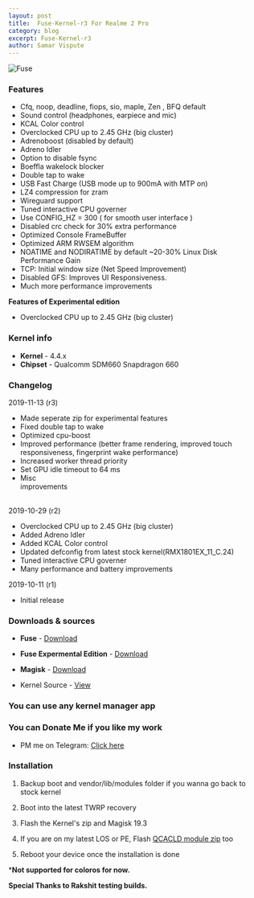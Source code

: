 ```yaml
---
layout: post
title:  Fuse-Kernel-r3 For Realme 2 Pro
category: blog
excerpt: Fuse-Kernel-r3
author: Samar Vispute
---
```


![Fuse](https://2.bp.blogspot.com/-S6utd9l5MWs/WakT7Iy6goI/AAAAAAAAFFY/3EUkZJsHDAMVud1QI8BlRS-UC9s7Ce8nQCLcBGAs/s640/fuse-asheville-logo-design.png)

### Features
* Cfq, noop, deadline, fiops, sio, maple, Zen , BFQ default
* Sound control (headphones, earpiece and mic)
* KCAL Color control
* Overclocked CPU up to 2.45 GHz (big cluster) 
* Adrenoboost (disabled by default)
* Adreno Idler
* Option to disable fsync
* Boeffla wakelock blocker
* Double tap to wake
* USB Fast Charge (USB mode up to 900mA with MTP on)
* LZ4 compression for zram
* Wireguard support
* Tuned interactive CPU governer
* Use CONFIG_HZ = 300 ( for smooth user interface )
* Disabled crc check for 30% extra performance
* Optimized Console FrameBuffer
* Optimized ARM RWSEM algorithm 
* NOATIME and NODIRATIME by default ~20-30% Linux Disk Performance Gain
* TCP: Initial window size (Net Speed Improvement)
* Disabled GFS: Improves UI Responsiveness.
* Much more performance improvements

**Features of Experimental edition**
* Overclocked CPU up to 2.45 GHz (big cluster) 

### Kernel info
* **Kernel** - 4.4.x
* **Chipset** - Qualcomm SDM660 Snapdragon 660

### Changelog
2019-11-13 (r3)
* Made seperate zip for experimental features
* Fixed double tap to wake
* Optimized cpu-boost
* Improved performance (better frame rendering, improved touch responsiveness, fingerprint wake performance)
* Increased worker thread priority
* Set GPU idle timeout to 64 ms
* Misc improvements⠀⠀⠀⠀⠀⠀⠀⠀⠀⠀⠀⠀⠀⠀⠀⠀⠀⠀⠀⠀⠀⠀⠀⠀⠀⠀⠀⠀⠀⠀⠀⠀⠀⠀⠀⠀⠀⠀⠀⠀⠀⠀

2019-10-29 (r2)
* Overclocked CPU up to 2.45 GHz (big cluster) 
* Added Adreno Idler
* Added KCAL Color control
* Updated defconfig from latest stock kernel(RMX1801EX_11_C.24)
* Tuned interactive CPU governer
* Many performance and battery improvements

2019-10-11 (r1)
* Initial release 

### Downloads & sources
* **Fuse** - [Download](https://drive.google.com/open?id=1LuMDXMpxYLXpvyVimjZSPeqphTRoF8Bb)
* **Fuse Expermental Edition** - [Download](https://drive.google.com/open?id=1edUOlaOncf6j-LG92jJVVPj-qOc0DBsZ)
* **Magisk** - [Download](https://github.com/topjohnwu/Magisk/releases/tag/v19.3)

* Kernel Source - [View](https://github.com/SamarV-121/android_kernel_oppo_sdm660)

### You can use any kernel manager app

### You can Donate Me if you like my work
* PM me on Telegram: [Click here](https://web.telegram.org/#/im?p=@SamarV121)

### Installation
1) Backup boot and vendor/lib/modules folder if you wanna go back to stock kernel

2) Boot into the latest TWRP recovery

3) Flash the Kernel's zip and Magisk 19.3

4) If you are on my latest LOS or PE, Flash [QCACLD module zip](https://drive.google.com/open?id=183LOsfXIBpuQHMkBc7hFBz4JZU9Jl9Qx) too

5) Reboot your device once the installation is done

***Not supported for coloros for now.**

**Special Thanks to Rakshit testing builds.**
